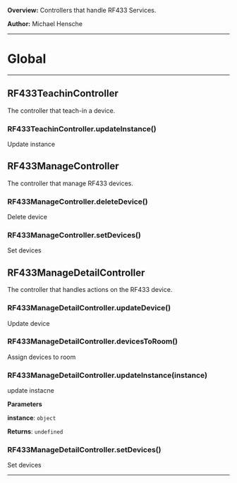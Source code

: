 **Overview:** Controllers that handle RF433 Services.



**Author:** Michael Hensche




* * *

# Global





* * *

## RF433TeachinController
The controller that teach-in a device.

### RF433TeachinController.updateInstance() 

Update instance



## RF433ManageController
The controller that manage RF433 devices.

### RF433ManageController.deleteDevice() 

Delete device


### RF433ManageController.setDevices() 

Set devices



## RF433ManageDetailController
The controller that handles actions on the RF433 device.

### RF433ManageDetailController.updateDevice() 

Update device


### RF433ManageDetailController.devicesToRoom() 

Assign devices to room


### RF433ManageDetailController.updateInstance(instance) 

update instacne

**Parameters**

**instance**: `object`

**Returns**: `undefined`

### RF433ManageDetailController.setDevices() 

Set devices




* * *
